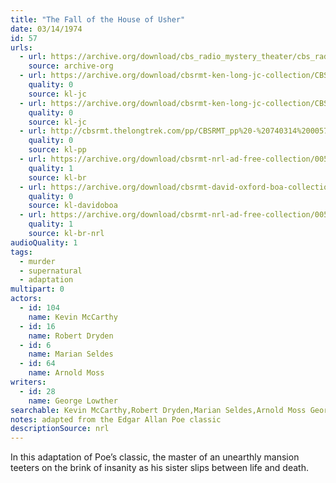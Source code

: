 ```yaml
---
title: "The Fall of the House of Usher"
date: 03/14/1974
id: 57
urls: 
  - url: https://archive.org/download/cbs_radio_mystery_theater/cbs_radio_mystery_theater-0051-0100.zip/cbs_radio_mystery_theater-0051-0100%2Fcbsrmt_0057_the_fall_of_the_house_of_usher.mp3
    source: archive-org
  - url: https://archive.org/download/cbsrmt-ken-long-jc-collection/CBSRMT - 740314 0057 Fall Of The House Of Usher vbr na_jc.mp3
    quality: 0
    source: kl-jc
  - url: https://archive.org/download/cbsrmt-ken-long-jc-collection/CBSRMT - 740314 0057 Fall of the House of Usher vbr df_jc.mp3
    quality: 0
    source: kl-jc
  - url: http://cbsrmt.thelongtrek.com/pp/CBSRMT_pp%20-%20740314%200057%20The%20Fall%20of%20the%20House%20of%20Usher.mp3
    quality: 0
    source: kl-pp
  - url: https://archive.org/download/cbsrmt-nrl-ad-free-collection/0057%20740608%20The%20Fall%20Of%20The%20House%20Of%20Usher%20WOR%20(no%20ads).mp3
    quality: 1
    source: kl-br
  - url: https://archive.org/download/cbsrmt-david-oxford-boa-collection/CBSRMT-740314-0057-The-Fall-of-the-House-of-Usher-(128-44)_WBBM-JE-{BoA}.mp3
    quality: 0
    source: kl-davidoboa
  - url: https://archive.org/download/cbsrmt-nrl-ad-free-collection/0057%20740608%20The%20Fall%20Of%20The%20House%20Of%20Usher%20WOR%20(no%20ads).mp3
    quality: 1
    source: kl-br-nrl
audioQuality: 1
tags: 
  - murder
  - supernatural
  - adaptation
multipart: 0
actors:  
  - id: 104
    name: Kevin McCarthy  
  - id: 16
    name: Robert Dryden  
  - id: 6
    name: Marian Seldes  
  - id: 64
    name: Arnold Moss
writers:  
  - id: 28
    name: George Lowther
searchable: Kevin McCarthy,Robert Dryden,Marian Seldes,Arnold Moss George Lowther
notes: adapted from the Edgar Allan Poe classic
descriptionSource: nrl
---
```

In this adaptation of Poe’s classic, the master of an unearthly mansion teeters on the brink of insanity as his sister slips between life and death.